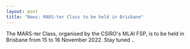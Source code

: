 ```yaml
---
layout: post
title: "News: MARS-ter Class to be held in Brisbane"
---
```


The MARS-ter Class, organised by the CSIRO's MLAI FSP, is to be held in Brisbane from 15 to 16 November 2022. Stay tuned ..

